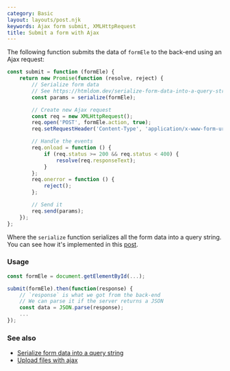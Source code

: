 ```yaml
---
category: Basic
layout: layouts/post.njk
keywords: Ajax form submit, XMLHttpRequest
title: Submit a form with Ajax
---
```


The following function submits the data of `formEle` to the back-end using an Ajax request:

```js
const submit = function (formEle) {
    return new Promise(function (resolve, reject) {
        // Serialize form data
        // See https://htmldom.dev/serialize-form-data-into-a-query-string
        const params = serialize(formEle);

        // Create new Ajax request
        const req = new XMLHttpRequest();
        req.open('POST', formEle.action, true);
        req.setRequestHeader('Content-Type', 'application/x-www-form-urlencoded; charset=UTF-8');

        // Handle the events
        req.onload = function () {
            if (req.status >= 200 && req.status < 400) {
                resolve(req.responseText);
            }
        };
        req.onerror = function () {
            reject();
        };

        // Send it
        req.send(params);
    });
};
```

Where the `serialize` function serializes all the form data into a query string. You can see how it's implemented in this [post](/serialize-form-data-into-a-query-string).

### Usage

```js
const formEle = document.getElementById(...);

submit(formEle).then(function(response) {
    // `response` is what we got from the back-end
    // We can parse it if the server returns a JSON
    const data = JSON.parse(response);
    ...
});
```

### See also

-   [Serialize form data into a query string](/serialize-form-data-into-a-query-string)
-   [Upload files with ajax](/upload-files-with-ajax)
